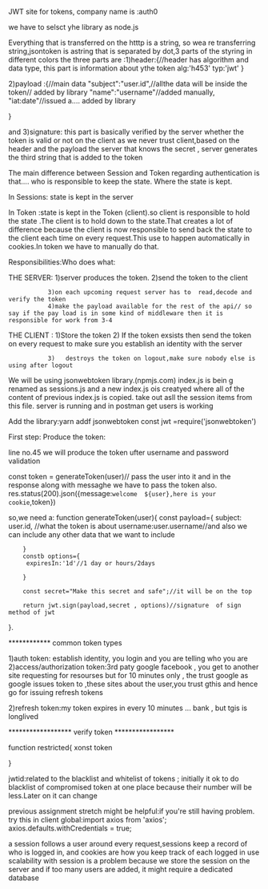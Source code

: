 JWT site  for tokens, company name is :auth0

we have to selsct yhe library as node.js


Everything that is transferred on the htttp is a string, so wea re transferring string,jsontoken is astring that is separated by dot,3 parts of the styring in different colors
the three parts are :1)header:{//header has algorithm and data type, this part is information about ythe token
	  alg:'h453'
	  typ:'jwt'
} 



2)payload :{//main data
	"subject":"user.id",//allthe data will be inside the token// added by library
	"name":"username"//added manually,
	"iat:date"//issued a.... added by library


}

 and 3)signature: this part is basically verified by the server whether the token is valid or not on the client as we never trust client,based on the header and the payload the server that knows the secret , server generates the third string that is added to the token 



The main difference between Session and Token  regarding authentication is that.... who is responsible to keep the state.
   Where the state is kept.

   In Sessions: state is kept in the server

   In Token :state is kept in the Token (client).so client is responsible to hold the state .The client is to hold down to the state.That creates a lot of difference because the client is now responsible to send back the state  to the client each time  on every request.This use to happen automatically in cookies.In token we have to manually do that.


   Responsibilities:Who does what:


   THE SERVER: 1)server produces the token.
               2)send the token to the client

               3)on each upcoming request server has to  read,decode and verify the token
               4)make the payload available for the rest of the api// so say if the pay load is in some kind of middleware then it is responsible for work from 3-4



THE CLIENT :   1)Store the token 
               2) If the token exsists then send the token on every request  to make sure you establish an identity with the server

               3)   destroys the token on logout,make sure nobody else is using after logout           

We will be using jsonwebtoken library.(npmjs.com)
index.js is bein g renamed as sessions.js and a new index.js ois creatyed where all of the content of previous index.js is copied.
take out asll the session items from this file. server is running and in postman get users is working

Add the library:yarn addf jsonwebtoken
const jwt =require('jsonwebtoken')


First step:  Produce the token:

line no.45 we will produce the token ufter username and password validation

const token = generateToken(user)// pass the user into it and in the response along with messaghe we have to pass the token also.
res.status(200).json({message:`welcome  ${user},here is your cookie`,token})

so,we need a: function generateToken(user){
	    const payload={
	       subject: user.id, //what the token is about
	       username:user.username//and also we can include any other data that we want to include
       

	    }
	    constb options={
         expiresIn:'1d'//1 day or hours/2days

	    }

	    const secret="Make this secret and safe";//it will be on the top

	    return jwt.sign(payload,secret , options)//signature  of sign method of jwt
}.  

************   common token types

1)auth token: establish identity,  you login and you are telling who you are
2)access/authorization token:3rd paty google facebook , you get to another site requesting for resourses but for 10 minutes only , the trust google as google issues token to ,these sites about  the user,you trust gthis and hence go for issuing refresh tokens

2)refresh token:my token expires in every 10 minutes ... bank , but tgis is longlived 


****************** verify token *****************

function restricted{
	  xonst token 


}

jwtid:related to the blacklist and whitelist of tokens ; initially it ok to do blacklist of compromised token at one place because their number will be less.Later on it can change



previous assignment stretch might be helpful:if you're still having problem. try this in client global:import axios from 'axios';
axios.defaults.withCredentials = true;


a session follows a user around every request,sessions keep a record of who is logged in, and cookies are how you keep track of each logged in use
scalability with session is a problem because we store the session on the server and if too many users are added, it might require a dedicated database

